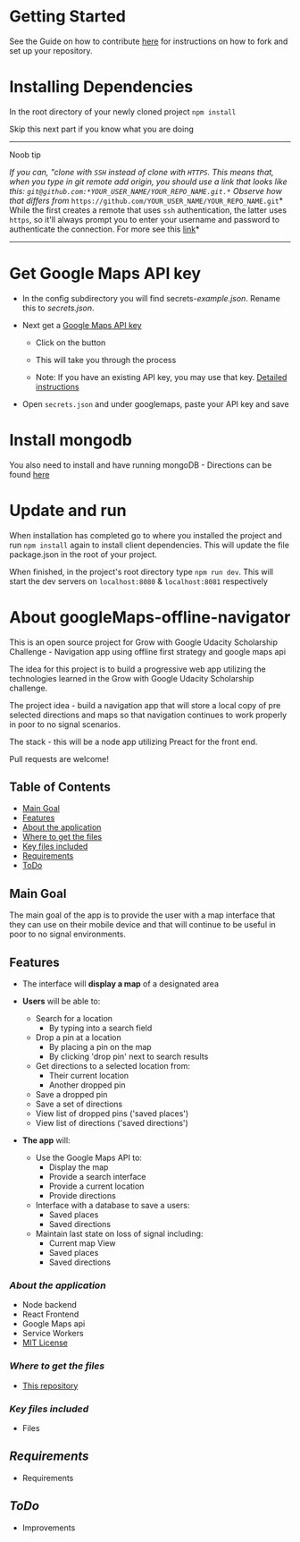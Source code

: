 # Getting Started
See the Guide on how to contribute [here](https://github.com/TheDevPath/googleMaps-offline-navigator/blob/development/CONTRIBUTING.md#how-to-contribute) for instructions on how to fork and set up your repository.

# Installing Dependencies
In the root directory of your newly cloned project `npm install`

Skip this next part if you know what you are doing

---

Noob tip 

*If you can, "clone with `SSH` instead of clone with `HTTPS`. This means that, when you type in git remote add origin, you should use a link that looks like this: `git@github.com:*YOUR_USER_NAME/YOUR_REPO_NAME.git.*` Observe how that differs from* `https://github.com/YOUR_USER_NAME/YOUR_REPO_NAME.git`* 
While the first creates a remote that uses `ssh` authentication, the latter uses `https`, so it'll always prompt you to enter your username and password to authenticate the connection. For more see this [link](https://gist.github.com/juemura/899241d73cf719de7f540fc68071bd7d)*

---

# Get Google Maps API key

- In the config subdirectory you will find secrets-*example.json*. Rename this to *secrets.json*. 

- Next get a [Google Maps API key](https://developers.google.com/maps/documentation/javascript/get-api-key)

    - Click on the button

    - This will take you through the process

    - Note: If you have an existing API key, you may use that key.
[Detailed instructions](https://developers.google.com/maps/documentation/javascript/get-api-key)

- Open `secrets.json` and under googlemaps, paste your API key and save

# Install mongodb

You also need to install and have running mongoDB - Directions can be found [here](https://docs.mongodb.com/manual/installation/)

# Update and run

When installation has completed go to where you installed the project and run `npm install` again to install client dependencies. This will update the file package.json in the root of your project. 

When finished, in the project's root directory type `npm run dev`. This will start the dev servers on `localhost:8080` & `localhost:8081` respectively


# About googleMaps-offline-navigator

This is an open source project for Grow with Google Udacity Scholarship Challenge - Navigation app using offline first strategy and google maps api

The idea for this project is to build a progressive web app utilizing the technologies learned in the Grow with Google Udacity Scholarship challenge.

The project idea - build a navigation app that will store a local copy of pre selected directions and maps so that navigation continues to work properly in poor to no signal scenarios.

The stack - this will be a node app utilizing Preact for the front end.

Pull requests are welcome!

## Table of Contents

- [Main Goal](#main-goal)
- [Features](#features)
- [About the application](#about-the-application)
- [Where to get the files](#where-to-get-the-files)
- [Key files included](#key-files-included)
- [Requirements](#requirements)
- [ToDo](#todo)


## Main Goal

The main goal of the app is to provide the user with a map interface that they can use on their mobile device and that will continue to be useful in poor to no signal environments.

## Features

* The interface will **display a map** of a designated area


* **Users** will be able to:  
    * Search for a location
        * By typing into a search field
    * Drop a pin at a location
        * By placing a pin on the map
        * By clicking 'drop pin' next to search results
    * Get directions to a selected location from:
        * Their current location
        * Another dropped pin
    * Save a dropped pin
    * Save a set of directions
    * View list of dropped pins ('saved places')
    * View list of directions ('saved directions')


* **The app** will:
    * Use the Google Maps API to:
        * Display the map
        * Provide a search interface
        * Provide a current location
        * Provide directions
    * Interface with a database to save a users:
        * Saved places
        * Saved directions
    * Maintain last state on loss of signal including:
        * Current map View
        * Saved places
        * Saved directions


### *About the application*
* Node backend
* React Frontend
* Google Maps api
* Service Workers
* [MIT License](../blob/master/LICENSE)

### *Where to get the files*
* [This repository](https://github.com/TheDevPath/googleMaps-offline-navigator)

### *Key files included*
* Files

## *Requirements*
* Requirements

## *ToDo*
* Improvements
